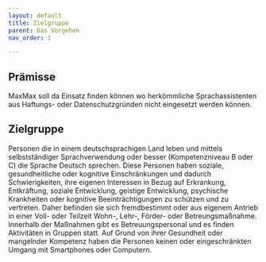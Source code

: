 ```yaml
---
layout: default
title: Zielgruppe
parent: Das Vorgehen
nav_order: 1

---
```

## Prämisse
MaxMax soll da Einsatz finden können wo herkömmliche Sprachassistenten aus Haftungs- oder Datenschutzgründen nicht eingesetzt werden können. 

## Zielgruppe
Personen die in einem deutschsprachigen Land leben und mittels selbstständiger Sprachverwendung oder besser (Kompetenzniveau B oder C) die Sprache Deutsch sprechen. Diese Personen haben soziale, gesundheitliche oder kognitive Einschränkungen und dadurch Schwierigkeiten, ihre eigenen Interessen in Bezug auf Erkrankung, Entkräftung, soziale Entwicklung, geistige Entwicklung, psychische Krankheiten oder kognitive Beeinträchtigungen zu schützen und zu vertreten. Daher befinden sie sich fremdbestimmt oder aus eigenem Antrieb in einer Voll- oder Teilzeit Wohn-, Lehr-, Förder- oder Betreungsmaßnahme. Innerhalb der Maßnahmen gibt es Betreuungspersonal und es finden Aktivitäten in Gruppen statt. Auf Grund von ihrer Gesundheit oder mangelnder Kompetenz haben die Personen keinen oder eingeschränkten Umgang mit Smartphones oder Computern. 
